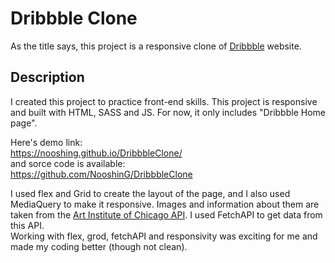 
# Dribbble Clone

As the title says, this project is a responsive clone of [Dribbble](https://dribbble.com/) website. 


## Description
I created this project to practice front-end skills.
This project is responsive and built with HTML, SASS and JS. For now, it only includes "Dribbble Home page". 

Here's demo link:  
https://nooshing.github.io/DribbbleClone/  
and sorce code is available:  
https://github.com/NooshinG/DribbbleClone  
    
I used flex and Grid to create the layout of the page, and I also used MediaQuery to make it responsive. Images and information about them are taken from the [Art Institute of Chicago API](https://www.artic.edu/open-access/public-api). I used FetchAPI to get data from this API.  
Working with flex, grod, fetchAPI and responsivity was exciting for me and made my coding better (though not clean).

